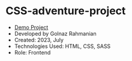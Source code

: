 # CSS-adventure-project

- [Demo Project](https://golnazrahmanian.github.io/CSS-adventure-project)
- Developed by Golnaz Rahmanian
- Created: 2023, July
- Technologies Used: HTML, CSS, SASS
- Role: Frontend
